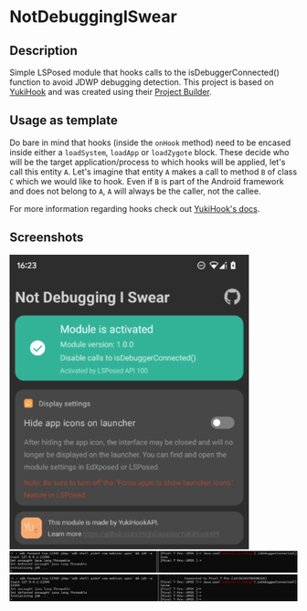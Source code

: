 # NotDebuggingISwear
## Description
Simple LSPosed module that hooks calls to the isDebuggerConnected() function to avoid JDWP debugging detection. This project is based on [YukiHook](https://github.com/HighCapable/YukiHookAPI) and was created using their [Project Builder](https://github.com/HighCapable/YukiHookAPI-ProjectBuilder).

## Usage as template
Do bare in mind that hooks (inside the `onHook` method) need to be encased inside either a `loadSystem`, `loadApp` or `loadZygote` block. These decide who will be the target application/process to which hooks will be applied, let's call this entity `A`. Let's imagine that entity `A` makes a call to method `B` of class `C` which we would like to hook. Even if `B` is part of the Android framework and does not belong to `A`, `A` will always be the caller, not the callee.

For more information regarding hooks check out [YukiHook's docs](https://github.com/HighCapable/YukiHookAPI).

## Screenshots
![img.png](img/img1.png)
![img.png](img/img2.png)
![img.png](img/img3.png)